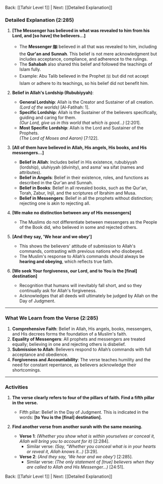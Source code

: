 Back: [[Tafsir Level 1]] | Next: [[Detailed Explanation]]

### **Detailed Explanation (2:285)**  

1. **[The Messenger has believed in what was revealed to him from his Lord, and [so have] the believers...]**  
   - The **Messenger ﷺ** believed in all that was revealed to him, including the **Qur'an and Sunnah**. This belief is not mere acknowledgment but includes acceptance, compliance, and adherence to the rulings.  
   - The **Sahabah** also shared this belief and followed the teachings of Islam fully.  
   - Example: Abu Talib believed in the Prophet ﷺ but did not accept Islam or adhere to its teachings, so his belief did not benefit him.  

2. **Belief in Allah's Lordship (Rububiyyah)**:  
   - **General Lordship**: Allah is the Creator and Sustainer of all creation.  
     *(Lord of the worlds)* [Al-Fatihah: 1].  
   - **Specific Lordship**: Allah is the Sustainer of the believers specifically, guiding and caring for them.  
     *(Our Lord, give us in this world that which is good...)* [2:201].  
   - **Most Specific Lordship**: Allah is the Lord and Sustainer of the Prophets.  
     *(The Lord of Moses and Aaron)* [7:122].  

3. **[All of them have believed in Allah, His angels, His books, and His messengers...]**  
   - **Belief in Allah**: Includes belief in His existence, rububiyyah (lordship), uluhiyyah (divinity), and asma' wa sifat (names and attributes).  
   - **Belief in Angels**: Belief in their existence, roles, and functions as described in the Qur'an and Sunnah.  
   - **Belief in Books**: Belief in all revealed books, such as the Qur'an, Torah, Zabur, Injil, and the scriptures of Ibrahim and Musa.  
   - **Belief in Messengers**: Belief in all the prophets without distinction; rejecting one is akin to rejecting all.  

4. **[We make no distinction between any of His messengers]**  
   - The Muslims do not differentiate between messengers as the People of the Book did, who believed in some and rejected others.  

5. **[And they say, 'We hear and we obey']**  
   - This shows the believers' attitude of submission to Allah's commands, contrasting with previous nations who disobeyed.  
   - The Muslim's response to Allah’s commands should always be **hearing and obeying**, which reflects true faith.  

6. **[We seek Your forgiveness, our Lord, and to You is the [final] destination]**  
   - Recognition that humans will inevitably fall short, and so they continually ask for Allah's forgiveness.  
   - Acknowledges that all deeds will ultimately be judged by Allah on the Day of Judgment.  

---

### **What We Learn from the Verse (2:285)**  

1. **Comprehensive Faith**: Belief in Allah, His angels, books, messengers, and His decrees forms the foundation of a Muslim's faith.  
2. **Equality of Messengers**: All prophets and messengers are treated equally; believing in one and rejecting others is disbelief.  
3. **Submission to Allah**: Believers respond to Allah’s commands with full acceptance and obedience.  
4. **Forgiveness and Accountability**: The verse teaches humility and the need for constant repentance, as believers acknowledge their shortcomings.  

---

### **Activities**  

1. **The verse clearly refers to four of the pillars of faith. Find a fifth pillar in the verse.**  
   - Fifth pillar: Belief in the Day of Judgment. This is indicated in the words: **[to You is the [final] destination].**  

2. **Find another verse from another surah with the same meaning.**  
   - **Verse 1**: *(Whether you show what is within yourselves or conceal it, Allah will bring you to account for it)* [2:284].  
     - Similar verse: *(Say, “Whether you conceal what is in your hearts or reveal it, Allah knows it...)* [3:29].  
   - **Verse 2**: *(And they say, ‘We hear and we obey’)* [2:285].  
     - Similar verse: *(The only statement of [true] believers when they are called to Allah and His Messenger...)* [24:51].  

Back: [[Tafsir Level 1]] | Next: [[Detailed Explanation]]